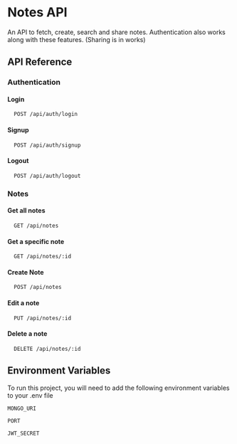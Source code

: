 # Notes API

An API to fetch, create, search and share notes. Authentication also works along with these features.
(Sharing is in works)

## API Reference

### Authentication

#### Login

```http
  POST /api/auth/login
```

#### Signup

```http
  POST /api/auth/signup
```

#### Logout

```http
  POST /api/auth/logout
```

### Notes

#### Get all notes

```http
  GET /api/notes
```

#### Get a specific note

```http
  GET /api/notes/:id
```

#### Create Note

```http
  POST /api/notes
```

#### Edit a note

```http
  PUT /api/notes/:id
```

#### Delete a note

```http
  DELETE /api/notes/:id
```

## Environment Variables

To run this project, you will need to add the following environment variables to your .env file

`MONGO_URI`

`PORT`

`JWT_SECRET`
